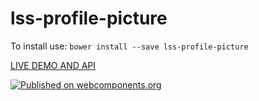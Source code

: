 # lss-profile-picture

To install use: `bower install --save lss-profile-picture`

[ LIVE DEMO AND API ](https://www.webcomponents.org/element/LssPolymerElements/profile-picture)

[![Published on webcomponents.org](https://img.shields.io/badge/webcomponents.org-published-blue.svg)](https://www.webcomponents.org/element/LssPolymerElements/profile-picture)

<!---
```
<custom-element-demo>
  <template is="dom-bind">
    <script src="../webcomponentsjs/webcomponents-lite.js"></script>
    <link rel="import" href="demo/index.html">
    <x-demo></x-demo>
    <next-code-block></next-code-block>
  </template>
</custom-element-demo>
```
-->
```html

```
